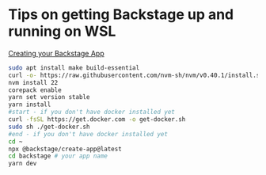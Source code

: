 # Tips on getting Backstage up and running on WSL

[Creating your Backstage App](https://backstage.io/docs/getting-started/)

``` bash
sudo apt install make build-essential
curl -o- https://raw.githubusercontent.com/nvm-sh/nvm/v0.40.1/install.sh | bash
nvm install 22
corepack enable
yarn set version stable
yarn install
#start - if you don't have docker installed yet
curl -fsSL https://get.docker.com -o get-docker.sh
sudo sh ./get-docker.sh
#end - if you don't have docker installed yet
cd ~
npx @backstage/create-app@latest
cd backstage # your app name
yarn dev
```
